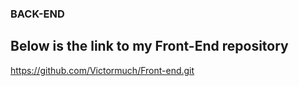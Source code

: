 ### BACK-END

## Below is the link to my Front-End repository
https://github.com/Victormuch/Front-end.git

